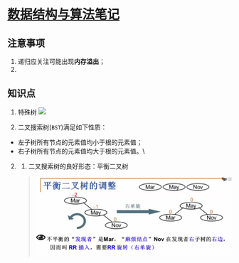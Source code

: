 # [数据结构与算法笔记](https://www.icourse163.org/learn/ZJU-93001?tid=1459700443#/learn/content?type=detail&id=1235254043&sm=1)

## 注意事项
1. 递归应关注可能出现**内存溢出**；
2.

## 知识点
1. 特殊树
![](../img/三-3.2-01.png)

2. 二叉搜索树(`BST`)满足如下性质：
- 左子树所有节点的元素值均小于根的元素值；
- 右子树所有节点的元素值均大于根的元素值。\

2. 1. 二叉搜索树的良好形态：平衡二叉树
    > ![](../img/4.2-01.png)


